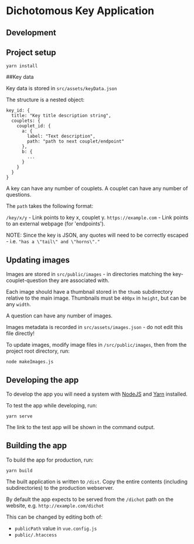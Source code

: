 # Dichotomous Key Application

## Development

## Project setup
```
yarn install
```

##Key data

Key data is stored in `src/assets/keyData.json`

The structure is a nested object:

```
key_id: {
  title: "Key title description string",
  couplets: {
    couplet_id: {
      a: {
        label: "Text description",
        path: "path to next couplet/endpoint"
      },
      b: {
        ...
      }
    }
  }
}
```
A key can have any number of couplets. A couplet can have any number of questions.

The `path` takes the following format:

`/key/x/y` - Link points to key x, couplet y.
`https://example.com` - Link points to an external webpage (for 'endpoints').

NOTE: Since the key is JSON, any quotes will need to be correctly escaped - i.e. `"has a \"tail\" and \"horns\"."`

## Updating images

Images are stored in `src/public/images` - in directories matching the key-couplet-question they are associated with.

Each image should have a thumbnail stored in the `thumb` subdirectory relative to the main image. Thumbnails must be `400px` in `height`, but can be any `width`.

A question can have any number of images.

Images metadata is recorded in `src/assets/images.json` - do not edit this file directly!

To update images, modify image files in `/src/public/images`, then from the project root directory, run:

`node makeImages.js`

## Developing the app

To develop the app you will need a system with [NodeJS](https://nodejs.org/en/) and [Yarn](https://yarnpkg.com/) installed.

To test the app while developing, run:

```
yarn serve
```

The link to the test app will be shown in the command output.

## Building the app

To build the app for production, run:

```
yarn build
```
The built application is written to `/dist`. Copy the entire contents (including subdirectories) to the production webserver.

By default the app expects to be served from the `/dichot` path on the website, e.g. `http://example.com/dichot`

This can be changed by editing both of:
* `publicPath` value in `vue.config.js`
* `public/.htaccess`
